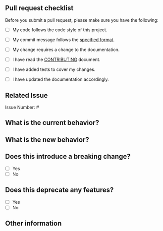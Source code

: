 ## Pull request checklist
Before you submit a pull request, please make sure you have the following:
<!-- Go over all the following points, and put an `x` in all the boxes that apply.
If you're unsure about any of these, don't hesitate to ask. We're here to help! -->
- [ ] My code follows the code style of this project.
- [ ] My commit message follows the [specified format](../CONTRIBUTING.md#commit-message-guidelines).
- [ ] My change requires a change to the documentation.
- [ ] I have read the [CONTRIBUTING](../CONTRIBUTING.md) document.
- [ ] I have added tests to cover my changes.
- [ ] I have updated the documentation accordingly.


## Related Issue
<!-- This project only accepts pull requests related to open issues.
    - If suggesting a new feature or change, please discuss it in an issue first
    - If fixing a bug, there should be an issue describing it with steps to reproduce
    Please link to the issue here: -->
Issue Number: #


## What is the current behavior?
<!-- Please describe the current behavior that you are modifying or link to a relevant issue. -->


## What is the new behavior?
<!-- Please describe the behavior or changes that are being added by this PR. -->


## Does this introduce a breaking change?
- [ ] Yes
- [ ] No
<!--
  If this introduces a breaking change:
  1. Describe the impact and migration path for existing applications below.
  2. Add "BREAKING CHANGE: [...]" to the commit description when merging. See https://github.com/drachenpapa/finance-tool/blob/main/.github/CONTRIBUTING.md#submission-guidelines for more information.
-->


## Does this deprecate any features?
- [ ] Yes
- [ ] No
<!--
  If this deprecates any features:
  1. Describe the deprecation path for existing applications below.
  2. Add "DEPRECATED: [...]" to the commit description when merging. See https://github.com/drachenpapa/finance-tool/blob/main/.github/CONTRIBUTING.md#submission-guidelines for more information.
-->


## Other information
<!-- Any other information that is important to this PR such as screenshots of how the component looks before and after the change. -->
